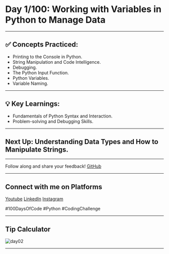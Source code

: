 # **Day 1/100: Working with Variables in Python to Manage Data**

---

## ✅ **Concepts Practiced:**

- Printing to the Console in Python.
- String Manipulation and Code Intelligence.
- Debugging.
- The Python Input Function.
- Python Variables.
- Variable Naming.

---

## 💡 **Key Learnings:**

- Fundamentals of Python Syntax and Interaction.
- Problem-solving and Debugging Skills.

---

## **Next Up:** Understanding Data Types and How to Manipulate Strings.

---

Follow along and share your feedback! 
[GitHub](https://github.com/Tharun200503)

---

## **Connect with me on Platforms**
[Youtube](https://www.youtube.com/@Tharun-AS)
[LinkedIn](https://www.linkedin.com/in/tharun-a-s-b45b8a2a8)
[Instagram](https://www.instagram.com/tharun_as_2005)

#100DaysOfCode #Python #CodingChallenge

---

## Tip Calculator
![day02](https://user-images.githubusercontent.com/98851253/154178407-2fd555e2-2bdd-4a87-ad03-477e07cb307e.gif)

---
